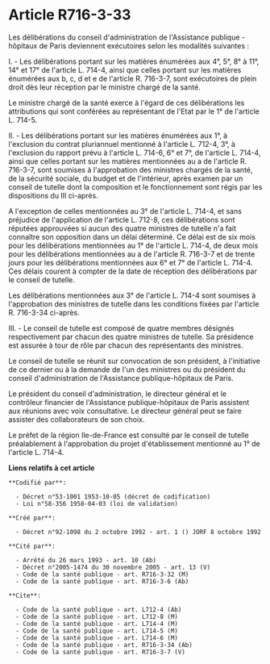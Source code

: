 # Article R716-3-33

Les délibérations du conseil d'administration de l'Assistance publique - hôpitaux de Paris deviennent exécutoires selon les
modalités suivantes :

I. - Les délibérations portant sur les matières énumérées aux 4°, 5°, 8° à 11°, 14° et 17° de l'article L. 714-4, ainsi que
celles portant sur les matières énumérées aux b, c, d et e de l'article R. 716-3-7, sont exécutoires de plein droit dès leur
réception par le ministre chargé de la santé.

Le ministre chargé de la santé exerce à l'égard de ces délibérations les attributions qui sont conférées au représentant de
l'Etat par le 1° de l'article L. 714-5.

II. - Les délibérations portant sur les matières énumérées aux 1°, à l'exclusion du contrat pluriannuel mentionné à l'article
L. 712-4, 3°, à l'exclusion du rapport prévu à l'article L. 714-6, 6° et 7°, de l'article L. 714-4, ainsi que celles portant
sur les matières mentionnées au a de l'article R. 716-3-7, sont soumises à l'approbation des ministres chargés de la santé,
de la sécurité sociale, du budget et de l'intérieur, après examen par un conseil de tutelle dont la composition et le
fonctionnement sont régis par les dispositions du III ci-après.

A l'exception de celles mentionnées au 3° de l'article L. 714-4, et sans préjudice de l'application de l'article L. 712-8,
ces délibérations sont réputées approuvées si aucun des quatre ministres de tutelle n'a fait connaître son opposition dans un
délai déterminé. Ce délai est de six mois pour les délibérations mentionnées au 1° de l'article L. 714-4, de deux mois pour
les délibérations mentionnées au a de l'article R. 716-3-7 et de trente jours pour les délibérations mentionnées aux 6° et 7°
de l'article L. 714-4. Ces délais courent à compter de la date de réception des délibérations par le conseil de tutelle.

Les délibérations mentionnées aux 3° de l'article L. 714-4 sont soumises à l'approbation des ministres de tutelle dans les
conditions fixées par l'article R. 716-3-34 ci-après.

III. - Le conseil de tutelle est composé de quatre membres désignés respectivement par chacun des quatre ministres de
tutelle. Sa présidence est assurée à tour de rôle par chacun des représentants des ministres.

Le conseil de tutelle se réunit sur convocation de son président, à l'initiative de ce dernier ou à la demande de l'un des
ministres ou du président du conseil d'administration de l'Assistance publique-hôpitaux de Paris.

Le président du conseil d'administration, le directeur général et le contrôleur financier de l'Assistance publique-hôpitaux
de Paris assistent aux réunions avec voix consultative. Le directeur général peut se faire assister des collaborateurs de son
choix.

Le préfet de la région Ile-de-France est consulté par le conseil de tutelle préalablement à l'approbation du projet
d'établissement mentionné au 1° de l'article L. 714-4.

**Liens relatifs à cet article**

	**Codifié par**:

	  - Décret n°53-1001 1953-10-05 (décret de codification)
	  - Loi n°58-356 1958-04-03 (loi de validation)

	**Créé par**:

	  - Décret n°92-1098 du 2 octobre 1992 - art. 1 () JORF 8 octobre 1992

	**Cité par**:

	  - Arrêté du 26 mars 1993 - art. 10 (Ab)
	  - Décret n°2005-1474 du 30 novembre 2005 - art. 13 (V)
	  - Code de la santé publique - art. R716-3-32 (M)
	  - Code de la santé publique - art. R716-3-6 (Ab)

	**Cite**:

	  - Code de la santé publique - art. L712-4 (Ab)
	  - Code de la santé publique - art. L712-8 (M)
	  - Code de la santé publique - art. L714-4 (M)
	  - Code de la santé publique - art. L714-5 (M)
	  - Code de la santé publique - art. L714-6 (M)
	  - Code de la santé publique - art. R716-3-34 (Ab)
	  - Code de la santé publique - art. R716-3-7 (V)
